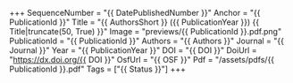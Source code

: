 +++
SequenceNumber = "{{ DatePublishedNumber }}"
Anchor = "{{ PublicationId }}"
Title = "{{ AuthorsShort }} ({{ PublicationYear }}) {{ Title|truncate(50, True) }}"
Image = "previews/{{ PublicationId }}.pdf.png"
PublicationId = "{{ PublicationId }}"
Authors = "{{ Authors }}"
Journal = "{{ Journal }}"
Year = "{{ PublicationYear }}"
DOI = "{{ DOI }}"
DoiUrl = "https://dx.doi.org/{{ DOI }}"
OsfUrl = "{{ OSF }}"
Pdf = "/assets/pdfs/{{ PublicationId }}.pdf"
Tags = ["{{ Status }}"]
+++
